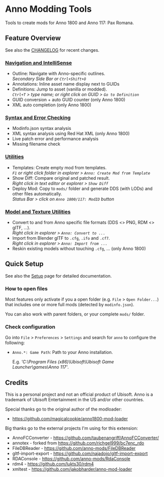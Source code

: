 # Anno Modding Tools

Tools to create mods for Anno 1800 and Anno 117: Pax Romana.

## Feature Overview

See also the [CHANGELOG](./CHANGELOG.md) for recent changes.

### [Navigation and IntelliSense](./doc/intellisense.md)

  - Outline: Navigate with Anno-specific outlines.<br/>
    _Secondary Side Bar or `Ctrl+Shift+O`_
  - Annotations: Inline asset name display next to GUIDs
  - Definitions: Jump to asset (vanilla or modded).<br/>
    _`Ctrl+T` > type name; or right click on GUID > `Go to Definition`_
  - GUID conversion + auto GUID counter (only Anno 1800)
  - XML auto completion (only Anno 1800)

### [Syntax and Error Checking](./doc/error-checking.md)

  - Modinfo.json syntax analysis
  - XML syntax analysis using Red Hat XML (only Anno 1800)
  - Live patch error and performance analysis
  - Missing filename check

### [Utilities](./doc/utilities.md)

  - Templates: Create empty mod from templates.<br/>
    _`F1` or right click folder in explorer > `Anno: Create Mod from Template`_
  - Show Diff: Compare original and patched result.<br/>
    _Right click in text editor or explorer > `Show Diff`_
  - Deploy Mod: Copy to `mods/` folder and generate DDS (with LODs) and other files automatically.<br/>_Status Bar > click on `Anno 1800/117: ModID` button_

### [Model and Texture Utilities](./doc/model-texture-utils.md)

  - Convert to and from Anno specific file formats (DDS <> PNG, RDM <> glTF, ...).<br/>_Right click in explorer > `Anno: Convert to ...`_
  - Import from Blender glTF to `.cfg`, `.ifo` and `.cf7`.<br/>_Right click in explorer > `Anno: Import from ...`_
  - Reskin existing models without touching `.cfg`, ... (only Anno 1800)


## Quick Setup

See also the [Setup](./doc/setup.md) page for detailed documentation.

### How to open files

Most features only activate if you a open folder (e.g. `File` > `Open Folder...`) that includes one or more full mods (detected by `modinfo.json`).

You can also work with parent folders, or your complete `mods/` folder.

### Check configuration

Go into `File` > `Preferences` > `Settings` and search for `anno` to configure the following:

- `Anno.*: Game Path`: Path to your Anno installation.

  E.g. *'C:\\Program Files (x86)\\Ubisoft\\Ubisoft Game Launcher\\games\\Anno 117'*.

## Credits

This is a personal project and not an official product of Ubisoft.
Anno is a trademark of Ubisoft Entertainment in the US and/or other countries.

Special thanks go to the original author of the modloader:

- https://github.com/magicalcookie/anno1800-mod-loader

Big thanks go to the external projects I'm using for this extension:

- AnnoFCConverter - https://github.com/taubenangriff/AnnoFCConverter/
- annotex - forked from https://github.com/richgel999/bc7enc_rdo
- FileDBReader - https://github.com/anno-mods/FileDBReader
- gltf-import-export - https://github.com/najadojo/gltf-import-export
- RDAConsole - https://github.com/anno-mods/RdaConsole
- rdm4 - https://github.com/lukts30/rdm4
- xmltest - https://github.com/jakobharder/anno-mod-loader
